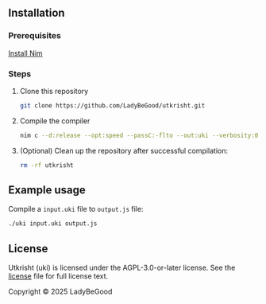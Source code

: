 ## Installation

### Prerequisites
[Install Nim](https://nim-lang.org/install.html)

### Steps
1. Clone this repository
    ```sh
    git clone https://github.com/LadyBeGood/utkrisht.git
    ```
2. Compile the compiler
    ```sh
    nim c --d:release --opt:speed --passC:-flto --out:uki --verbosity:0 ./utkrisht/compiler.nim
    ```
3. (Optional) Clean up the repository after successful compilation:
    ```sh
    rm -rf utkrisht
    ```
    


## Example usage
Compile a `input.uki` file to `output.js` file:
```sh
./uki input.uki output.js
```

## License

Utkrisht (uki) is licensed under the AGPL-3.0-or-later license. See the [license](./license.txt) file for full license text. 

Copyright © 2025 LadyBeGood

